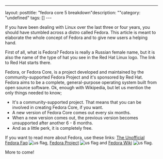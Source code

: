 --- 
layout: posttitle: "fedora core 5 breakdown"description: ""category: "undefined" tags: [] --- <p>If you have been dealing with Linux over the last three or four years, you should have stumbled across a distro called Fedora. This article is meant to elaborate the whole concept of Fedora and to give new users a helping hand.</p> <p>First of all, what is Fedora? Fedora is really a Russian female name, but it is also the name of the type of hat you see in the Red Hat Linux logo. The link to Red Hat starts there.</p> <p>Fedora, or Fedora Core, is a project developed and maintained by the community-supported Fedora Project and it's sponsored by Red Hat. Fedora aims to be a complete, general-purpose operating system built from open source software. Ok, enough with Wikipedia, but let us mention the only things needed to know;</p> <ul><li>It's a community-supported project. That means that you  can be involved in creating Fedora Core, if you want.</li><li>A new version of Fedora Core comes out every six months.</li><li>When a new version comes out, the previous version becomes unsupported after another 6 - 8 months.</li><li>And as a little perk, it is completely free.</li></ul> <p>If you want to read more about Fedora, use these links: <a href="http://www.fedorafaq.org">The Unofficial Fedora Faq</a> <img src="http://cdn.umedia.no/img/flag/us.png" alt="us flag"/>, <a href="http://fedora.redhat.com">Fedora Project</a> <img src="http://cdn.umedia.no/img/flag/us.png" alt="us flag"/> and <a href="http://en.wikipedia.org/wiki/Fedora_Core">Fedora Wiki</a> <img src="http://cdn.umedia.no/img/flag/us.png" alt="us flag"/>.</p> <p>More to come!</p><br/><br/>